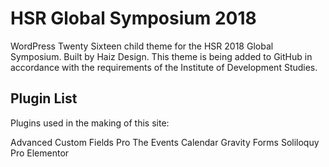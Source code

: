 # HSR Global Symposium 2018
WordPress Twenty Sixteen child theme for the HSR 2018 Global Symposium.
Built by Haiz Design.
This theme is being added to GitHub in accordance with the requirements of the Institute of Development Studies.

## Plugin List
Plugins used in the making of this site:

Advanced Custom Fields Pro
The Events Calendar
Gravity Forms
Soliloquy Pro
Elementor
